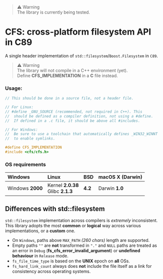 > ⚠️ Warning<br>
> The library is currently being tested.

# CFS: cross-platform filesystem API in C89

A single header implementation of `std::filesystem`/`Boost.Filesystem` in `C89`.

> ⚠️ Warning<br>
> The library will not compile in a C++ environment (yet).<br>
> Define **CFS_IMPLEMENTATION** in a **C** file instead.

### Usage:

```c++
// This should be done in a source file, not a header file.

// For Linux:
// #define _GNU_SOURCE (recommended, not required in C++). This
//  should be defined as a compiler definition, not using a #define.
//  If defined in a .c file, it should be above all #includes.

// For Windows:
//  Be sure to use a toolchain that automatically defines _WIN32_WINNT
//  to enable symlinks.

#define CFS_IMPLEMENTATION
#include <cfs/cfs.h>
```

### OS requirements

| Windows          | Linux                                 | BSD     | macOS X (Darwin) |
|:-----------------|:--------------------------------------|:--------|:-----------------|
| Windows **2000** | Kernel **2.0.38**<br/>Glibc **2.1.3** | **4.2** | Darwin **1.0**   |

## Differences with std::filesystem

`std::filesystem` implementation across compilers is *extremely* inconsistent. This
library adopts the most **common** or **logical** way across various implementations,
or a **custom** one.

 - On `Windows`, paths above `MAX_PATH` *(260 chars)* length are supported.
 - Empty paths `""` are **not** transformed in `"."` and `NULL` paths are treated as 
   an error in `Debug` (**fs_cfs_error_invalid_argument**) or **undefined behaviour** in
   `Release` mode.
 - `fs_file_time_type` is based on the **UNIX** epoch on **all** OSs.
 - `fs_hard_link_count` always does **not** include the file itself as a link for
   consistency across operating systems.
